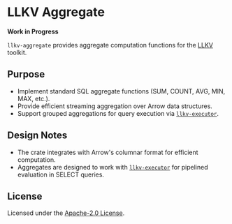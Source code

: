 # LLKV Aggregate

**Work in Progress**

`llkv-aggregate` provides aggregate computation functions for the [LLKV](../) toolkit.

## Purpose

- Implement standard SQL aggregate functions (SUM, COUNT, AVG, MIN, MAX, etc.).
- Provide efficient streaming aggregation over Arrow data structures.
- Support grouped aggregations for query execution via [`llkv-executor`](../llkv-executor/).

## Design Notes

- The crate integrates with Arrow's columnar format for efficient computation.
- Aggregates are designed to work with [`llkv-executor`](../llkv-executor/) for pipelined evaluation in SELECT queries.

## License

Licensed under the [Apache-2.0 License](../LICENSE).
